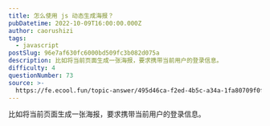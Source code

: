 ```yaml
---
title: 怎么使用 js 动态生成海报？
pubDatetime: 2022-10-09T16:00:00.000Z
author: caorushizi
tags:
  - javascript
postSlug: 96e7af630fc6000bd509fc3b082d075a
description: 比如将当前页面生成一张海报，要求携带当前用户的登录信息。
difficulty: 4
questionNumber: 73
source: >-
  https://fe.ecool.fun/topic-answer/495d46ca-f2ed-4b5c-a34a-1fa80709f0f5?orderBy=updateTime&order=desc&tagId=10
---
```


比如将当前页面生成一张海报，要求携带当前用户的登录信息。
